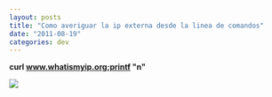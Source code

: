 ```yaml
---
layout: posts
title: "Como averiguar la ip externa desde la linea de comandos"
date: "2011-08-19"
categories: dev
---
```


**curl www.whatismyip.org;printf "n"**

![](https://blogger.googleusercontent.com/tracker/3262098284547378612-6002959546765723526?l=tablondesastre.blogspot.com)
